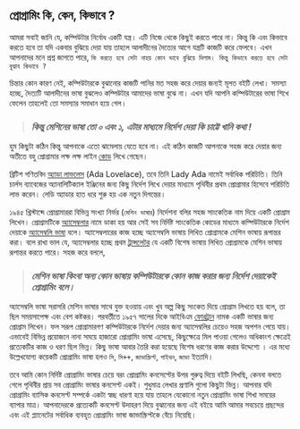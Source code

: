 ## প্রোগ্রামিং কি, কেন, কিভাবে ?

আমরা সবাই জানি যে, কম্পিউটার নির্বোধ একটি যন্ত্র। এটি নিজে থেকে কিছুই করতে পারে না। কিন্তু কি এবং কিভাবে করতে হবে তা যদি একবার বুঝিয়ে দেয়া যায় তাহলে আলাদীনের দৈত্যের আগে যন্ত্রটি কাজটি করে ফেলবে। এখন আপনাদের মনে প্রশ্ন জাগতে পারে, `কি করতে হবে সেটা নাহয় কোন ভাবে বুঝিয়ে দিলাম। কিন্তু কিভাবে করতে হবে সেটা বুঝাব কিভাবে ?`

চিন্তার কোন কারণ নেই, কম্পিউটারকে বুঝানোর কাজটি পানির মত সহজ করে দেয়ার জন্যই মূলত বইটি লেখা। সমস্যা হচ্ছে, দৈত্যটি আলাদীনের ভাষা বুঝলেও কম্পিউটার আমাদের ভাষা বুঝে না। এখন যদি আপনি কম্পিউটারের ভাষা শিখে ফেলেন তাহলেই তো সমস্যার সমাধান হয়ে গেল।

> ### *কিন্তু মেশিনের ভাষা তো ০ এবং ১, এটার মাধ্যমে নির্দেশ দেয়া কি চাট্টে খানি কথা !*

হুম কিছুটা কঠিন কিন্তু আপনাকে এতো ঝামেলায় যেতে হবে না। এই কঠিন কাজটি আপনাকে সহজ করে দেয়ার জন্য অতীতে বহু প্রোগ্রামার লক্ষ লক্ষ লাইন [কোড](#কোড) লিখে গেছেন।

ব্রিটিশ গণিতবিদ [অ্যাডা লাভলেস](https://en.wikipedia.org/wiki/Ada_Lovelace) (Ada Lovelace), তবে তিনি Lady Ada নামেই সর্বাধিক পরিচিতি। তিনি চার্লস ব্যাবেজের অ্যানালিটিক্যাল ইঞ্জিনের জন্য কিছু নির্দেশ লিখে দেয়ার মাধ্যমে পৃথিবীর প্রথম প্রোগ্রামার হিসেবে পরিচিতি লাভ করেন। লেডি অ্যাডার হাত ধরে শুরু হয় এক নতুন দিগন্তের।

১৯৪৫ খ্রিস্টাব্দে প্রোগ্রামাররা বিভিন্ন সংখ্যা নির্ভর (`মেশিন ভাষার`) নির্দেশনা বলির সহজ সাংকেতিক নাম দিয়ে একটি প্রোগ্রাম লিখেন। প্রোগ্রামটিকে [অ্যাসেম্বলার](https://en.wikipedia.org/wiki/Assembly_language#Assembler) নামে ডাকা হয় আর সেই সব নির্দিষ্ট সাংকেতিক কোডের মাধ্যমে কম্পিউটারকে নির্দেশ দেয়াকে [অ্যাসেম্বলি ভাষা](https://en.wikipedia.org/wiki/Assembly_language) বলে। অ্যাসেম্বলারের কাজ হচ্ছে অ্যাসেম্বলি ভাষায় লিখিত প্রোগ্রামকে মেশিন ভাষায় রূপান্তর করা। বলে রাখা ভাল যে, অ্যাসেম্বলার হচ্ছে প্রথম [ট্রান্সলেটর](#ট্রান্সলেটর-ও-জাভাস্ক্রিপ্ট-ইঞ্জিন) যে একটি বিশেষ ভাষায় লিখিত প্রোগ্রামকে মেশিন ভাষায় রূপান্তর করতে পারে। সহজ করে বললে, 

> ### *মেশিন ভাষা কিংবা অন্য কোন ভাষায় কম্পিউটারকে কোন কাজ করার জন্য নির্দেশ দেয়াকেই প্রোগ্রামিং বলে।* 

অ্যাসেম্বলি ভাষা সরাসরি মেশিন ভাষার সাথে যুক্ত হওয়ায় এবং খুব অল্প কিছু সংকেত দিয়ে প্রোগ্রাম লিখতে হয় বলে, তা ছিল সময়সাপেক্ষ এবং বেশ কষ্টকর। পরবর্তীতে ১৯৫৭ সালের দিকে আইবিএম [ফোরট্রান](https://en.wikipedia.org/wiki/Fortran) নামক একটি ভাষার জন্য প্রোগ্রাম লিখেন। ফল সরূপ প্রোগ্রামারগণ কম্পিউটারকে নির্দেশ দেয়ার জন্য অ্যাসেম্বলির চেয়েও সহজ অপশন পেয়ে যায়। এভাবেই বিভিন্ন প্রয়োজনে নানা সময়ে হাজারো প্রোগ্রামিং ভাষা এসেছে, কিছুক্ষেত্রে মিল পাওয়া গেলেও অধিকাংশ ক্ষেত্রেই প্রত্যেকটির কাজ ও ধরণ ছিল ভিন্ন। কিছু ভাষা আবার তৈরি করা হয়েছে বিশেষ ধরণের কাজ করার উদ্দেশ্যে । এর মধ্যে উল্লেখযোগ্য কয়েকটি প্রোগ্রামিং ভাষা হলও `সি`, `সি++`, `জাভাস্ক্রিপ্ট`, `পাইথন`, `জাভা` ইত্যাদি।

তবে আমি কোন নির্দিষ্ট প্রোগ্রামিং ভাষার চেয়ে বরং প্রোগ্রামিং কনসেপ্টের উপর গুরুত্ব দিয়ে বইটি লিখছি, কেননা বলতে গেলে পৃথিবীর প্রায় সব প্রোগ্রামিং ভাষার কনসেপ্ট একই। শুধুমাত্র লেখার প্রণালি গুলো কিছুটা ভিন্ন। আপনার যদি প্রোগ্রামিং ব্যাসিক কনসেপ্ট সম্পর্কে একটা স্বচ্ছ ধারণা হয়ে যায় তাহলে যেকোনো নতুন প্রোগ্রামিং ভাষা শিখা সময়ের ব্যাপার মাত্র। আপনাদেরকে প্রত্যেকটি কনসেপ্ট উদাহরণ দিয়ে বুঝানোর জন্য এই বইয়ে আমি আমার সবচেয়ে প্রছন্দের এবং এই প্ল্যানেটের সর্বাধিক ব্যবহৃত প্রোগ্রামিং ভাষা জাভাস্ক্রিপ্টকে বেঁচে নিয়েছি।